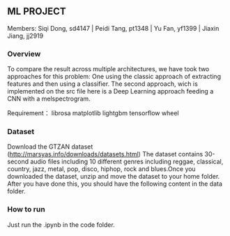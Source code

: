 ## ML PROJECT

Members:
Siqi Dong, sd4147  |  Peidi Tang, pt1348  |  Yu Fan, yf1399  |  Jiaxin Jiang, jj2919

### Overview
To compare the result across multiple architectures, we have took two approaches for this problem: One using the classic approach of extracting features and then using a classifier. The second approach, wich is implemented on the src file here is a Deep Learning approach feeding a CNN with a melspectrogram.

Requirement：
librosa
matplotlib
lightgbm
tensorflow
wheel

### Dataset

Download the GTZAN dataset (http://marsyas.info/downloads/datasets.html)
The dataset contains 30-second audio files including 10 different genres including reggae, classical, country, jazz, metal, pop, disco, hiphop, rock and blues.Once you downloaded the dataset, unzip and move the dataset to your home folder. After you have done this, you should have the following content in the data folder.


### How to run
Just run the .ipynb in the code folder.




